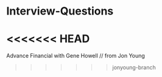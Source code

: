 # Interview-Questions
<<<<<<< HEAD
=======


Advance Financial with Gene Howell // from Jon Young

>>>>>>> jonyoung-branch
